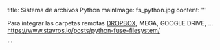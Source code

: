 title: Sistema de archivos Python
mainImage: fs_python.jpg
content: 
 '''

Para integrar las carpetas remotas [DROPBOX][DROPBOX], MEGA, GOOGLE DRIVE, ...
<https://www.stavros.io/posts/python-fuse-filesystem/>


[DROPBOX]: https://www.dropbox.com/

 '''
